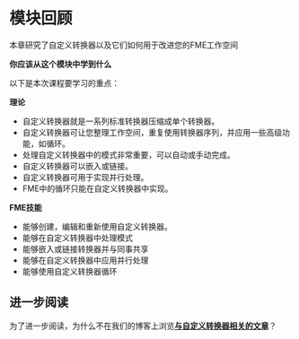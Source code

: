 # 模块回顾

本章研究了自定义转换器以及它们如何用于改进您的FME工作空间

**你应该从这个模块中学到什么**

以下是本次课程要学习的重点：

**理论**

* 自定义转换器就是一系列标准转换器压缩成单个转换器。
* 自定义转换器可让您整理工作空间，重复使用转换器序列，并应用一些高级功能，如循环。
* 处理自定义转换器中的模式非常重要，可以自动或手动完成。
* 自定义转换器可以嵌入或链接。
* 自定义转换器可用于实现并行处理。
* FME中的循环只能在自定义转换器中实现。

**FME技能**

* 能够创建，编辑和重新使用自定义转换器。
* 能够在自定义转换器中处理模式
* 能够嵌入或链接转换器并与同事共享
* 能够在自定义转换器中应用并行处理
* 能够使用自定义转换器循环

## 进一步阅读

为了进一步阅读，为什么不在我们的博客上浏览[**与自定义转换器相关的文章**](http://blog.safe.com/tag/custom-transformer/)？

